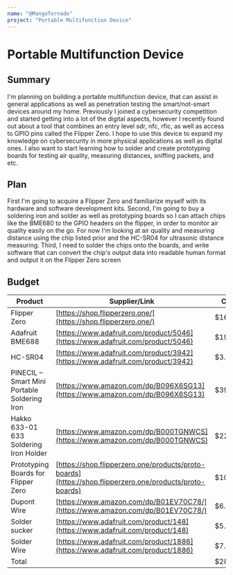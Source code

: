 ```yaml
---
name: "@MangoTornado"
project: "Portable Multifunction Device"
---
```


# Portable Multifunction Device

## Summary

I'm planning on building a portable multifunction device, that can assist in general applications as well as penetration testing the smart/not-smart devices around my home. Previously I joined a cybersecurity competition and started getting into a lot of the digital aspects, however I recently found out about a tool that combines an entry level sdr, nfc, rfic, as well as access to GPIO pins called the Flipper Zero. I hope to use this device to expand my knowledge on cybersecurity in more physical applications as well as digital ones. I also want to start learning how to solder and create prototyping boards for testing air quality, measuring distances, sniffing packets, and etc.

## Plan

First I'm going to acquire a Flipper Zero and familiarize myself with its hardware and software development kits. Second, I'm going to buy a soldering iron and solder as well as prototyping boards so I can attach chips like the BME680 to the GPIO headers on the flipper, in order to monitor air quality easily on the go. For now I'm looking at air quality and measuring distance using the chip listed prior and the HC-SR04 for ultrasonic distance measuring. Third, I need to solder the chips onto the boards, and write software that can convert the chip's output data into readable human format and output it on the Flipper Zero screen

## Budget

| Product         | Supplier/Link                         | Cost   |
| --------------- | ------------------------------------- | ------ |
| Flipper Zero    | [https://shop.flipperzero.one/](https://shop.flipperzero.one/)         | $169.00  |
| Adafruit BME688 | [https://www.adafruit.com/product/5046](https://www.adafruit.com/product/5046)  | $19.95 |
| HC-SR04 | [https://www.adafruit.com/product/3942](https://www.adafruit.com/product/3942)  | $3.95 |
| PINECIL – Smart Mini Portable Soldering Iron | [https://www.amazon.com/dp/B096X6SG13](https://www.amazon.com/dp/B096X6SG13)  | $39.99 |
| Hakko 633-01 633 Soldering Iron Holder | [https://www.amazon.com/dp/B000TGNWCS](https://www.amazon.com/dp/B000TGNWCS)  | $22.20 |
| Prototyping Boards for Flipper Zero | [https://shop.flipperzero.one/products/proto-boards](https://shop.flipperzero.one/products/proto-boards)  | $10.00 |
| Dupont Wire | [https://www.amazon.com/dp/B01EV70C78/](https://www.amazon.com/dp/B01EV70C78/)  | $6.98 |
| Solder sucker | [https://www.adafruit.com/product/148](https://www.adafruit.com/product/148)  | $5.00 |
| Solder Wire | [https://www.adafruit.com/product/1886](https://www.adafruit.com/product/1886)  | $7.95 |
| Total           |                                       | $285.02 |
